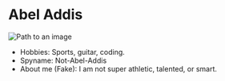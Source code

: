 # Abel Addis

![Path to an image](happiness.jpg)

- Hobbies: Sports, guitar, coding.
- Spyname: Not-Abel-Addis
- About me (Fake): I am not super athletic, talented, or smart.